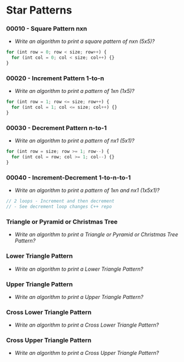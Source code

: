 # Star Patterns

### 00010 - Square Pattern nxn

* *Write an algorithm to print a square pattern of nxn (5x5)?*

```jsx
for (int row = 0; row < size; row++) { 
  for (int col = 0; col < size; col++) {}
}
```

### 00020 - Increment Pattern 1-to-n

* *Write an algorithm to print a pattern of 1xn (1x5)?*

```jsx
for (int row = 1; row <= size; row++) { 
  for (int col = 1; col <= size; col++) {}
}
```

### 00030 - Decrement Pattern n-to-1

* *Write an algorithm to print a pattern of nx1 (5x1)?*

```jsx
for (int row = size; row >= 1; row--) { 
  for (int col = row; col >= 1; col--) {}
}
```

### 00040 - Increment-Decrement 1-to-n-to-1

* *Write an algorithm to print a pattern of 1xn and nx1 (1x5x1)?*

```jsx
// 2 loops - Increment and then decrement
// - See decrement loop changes C++ repo
```

### Triangle or Pyramid or Christmas Tree

* *Write an algorithm to print a Triangle or Pyramid or Christmas Tree Pattern?*

### Lower Triangle Pattern

* *Write an algorithm to print a Lower Triangle Pattern?*

### Upper Triangle Pattern

* *Write an algorithm to print a Upper Triangle Pattern?*

### Cross Lower Triangle Pattern

* *Write an algorithm to print a Cross Lower Triangle Pattern?*

### Cross Upper Triangle Pattern

* *Write an algorithm to print a Cross Upper Triangle Pattern?*
